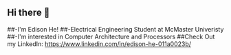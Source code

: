 ## Hi there 👋
##-I'm Edison He!
##-Electrical Engineering Student at McMaster Univeristy
##-I'm interested in Computer Architecture and Processors
##Check Out my LinkedIn: https://www.linkedin.com/in/edison-he-011a0023b/
<!--
**EdisonHe931/EdisonHe931** is a ✨ _special_ ✨ repository because its `README.md` (this file) appears on your GitHub profile.

Here are some ideas to get you started:

- 🔭 I’m currently working on ...
- 🌱 I’m currently learning ...
- 👯 I’m looking to collaborate on ...
- 🤔 I’m looking for help with ...
- 💬 Ask me about ...
- 📫 How to reach me: ...
- 😄 Pronouns: ...
- ⚡ Fun fact: ...
-->
